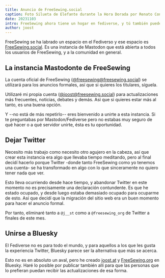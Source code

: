 ```yaml
---
title: Anuncio de FreeSewing.social
caption: Foto Silueta de Elefante durante la Hora Dorada por Renato Conti
date: 20231103
intro: FreeSewing ahora tiene un hogar en fediverse, y tú también puedes unirte
author: joost
---
```


FreeSewing se ha labrado un espacio en el Fediverso y ese espacio es [FreeSewing.social](https://freesewing.social). Es una instancia de Mastodon que está abierta a todos los usuarios de FreeSewing, y a la comunidad en general.

## La instancia Mastodonte de FreeSewing

La cuenta oficial de FreeSewing ([@freesewing@freesewing.social](https://freesewing.social/@freesewing)) se utilizará para los anuncios formales, así que si quieres los titulares, síguela.

Utilizaré mi propia cuenta ([@joost@freesewing.social](https://freesewing.social/@joost)) para actualizaciones más frecuentes, noticias, debates y demás. Así que si quieres estar más al tanto, es una buena opción.

Y --no está de más repetirlo-- eres bienvenido a unirte a esta instancia. Si te preguntabas por Mastodon/Fediverse pero no estabas muy seguro de qué hacer o a qué servidor unirte, ésta es tu oportunidad.

## Dejar Twitter

Necesito más trabajo como necesito otro agujero en la cabeza, así que crear esta instancia era algo que llevaba tiempo meditando, pero al final decidí hacerlo porque Twitter -donde tanto FreeSewing como yo tenemos una cuenta- se ha transformado en algo con lo que sinceramente no quiero tener nada que ver.

Esto lleva ocurriendo desde hace tiempo, y abandonar Twitter en este momento no es precisamente una declaración contundente. Es que he estado ocupado, y desde luego estaba demasiado ocupado para ocuparme de esto. Así que decidí que la migración del sitio web era un buen momento para hacer el anuncio formal.

Por tanto, eliminaré tanto a `@j__st` como a `@freesewing_org` de Twitter a finales de este mes.

## Unirse a Bluesky

El Fediverse no es para todo el mundo, y para aquellos a los que les gusta la experiencia Twitter, Bluesky parece ser la alternativa que más se acerca.

Esto no es en absoluto un aval, pero he creado [joost.at](https://bsky.app/profile/joost.at) y [FreeSewing.org](https://bsky.app/profile/freesewing.org) en Bluesky. Haré lo posible por publicar también allí para que las personas que lo prefieran puedan recibir las actualizaciones de esa forma.
